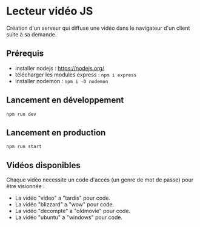 # Lecteur vidéo JS 
Création d'un serveur qui diffuse une vidéo dans le navigateur d'un client suite à sa demande.

## Prérequis
- installer nodejs : https://nodejs.org/
- télécharger les modules express : `npm i express`
- installer nodemon : `npm i -D nodemon`

## Lancement en développement
`npm run dev`

## Lancement en production
`npm run start`


## Vidéos disponibles
Chaque vidéo necessite un code d'accès (un genre de mot de passe) pour être visionnée :
- La vidéo "video" a "tardis" pour code.
- La vidéo "blizzard" a "wow" pour code.
- La vidéo "decompte" a "oldmovie" pour code.
- La vidéo "ubuntu" a "windows" pour code.